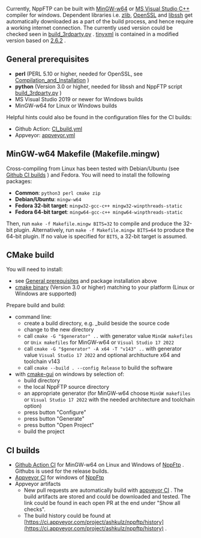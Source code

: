 Currently, NppFTP can be built with [MinGW-w64](https://mingw-w64.org/doku.php) or [MS Visual Studio C++](https://www.visualstudio.com/de/downloads/) compiler for windows. Dependent libraries i.e.
[zlib](https://github.com/madler/zlib), [OpenSSL](https://www.openssl.org/) and [libssh](https://www.libssh.org/) get automatically downloaded as a part of the build process, and hence require a working internet connection. The currently used version could be checked seen in [build_3rdparty.py](https://github.com/ashkulz/NppFTP/blob/master/build_3rdparty.py) . [tinyxml](http://www.grinninglizard.com/tinyxml/) is contained in a modified version based on [2.6.2](https://sourceforge.net/projects/tinyxml/files/tinyxml/2.6.2/) .

General prerequisites
---------
* **perl** (PERL 5.10 or higher, needed for OpenSSL, see [Compilation_and_Installation](https://wiki.openssl.org/index.php/Compilation_and_Installation) )
* **python** (Version 3.0 or higher, needed for libssh and NppFTP script [build_3rdparty.py](https://github.com/ashkulz/NppFTP/blob/master/build_3rdparty.py) )
* MS Visual Studio 2019 or newer for Windows builds
* MinGW-w64 for Linux or Windows builds

Helpful hints could also be found in the configuration files for the CI builds:
* Github Action: [CI_build.yml](https://github.com/ashkulz/NppFTP/blob/master/.github/workflows/CI_build.yml)
* Appveyor: [appveyor.yml](https://github.com/ashkulz/NppFTP/blob/master/appveyor.yml)

MinGW-w64 Makefile (Makefile.mingw)
---------

Cross-compiling from Linux has been tested with Debian/Ubuntu (see [Github CI builds](https://github.com/ashkulz/NppFTP/actions/workflows/CI_build.yml) ) and Fedora. You will need to install the following packages:
* **Common**: `python3 perl cmake zip`
* **Debian/Ubuntu**: `mingw-w64`
* **Fedora 32-bit target**: `mingw32-gcc-c++ mingw32-winpthreads-static`
* **Fedora 64-bit target**: `mingw64-gcc-c++ mingw64-winpthreads-static`

Then, run `make -f Makefile.mingw BITS=32` to compile and produce the 32-bit plugin.
Alternatively, run `make -f Makefile.mingw BITS=64` to produce the 64-bit plugin.
If no value is specified for `BITS`, a 32-bit target is assumed.

CMake build
---------

You will need to install:

* see [General prerequisites](https://github.com/ashkulz/NppFTP/blob/master/BUILDING.md#general%20prerequisites) and package installation above
* [cmake binary](https://cmake.org/download/) (Version 3.0 or higher) matching to your platform (Linux or Windows are supported)

Prepare build and build:
* command line:
  * create a build directory, e.g. _build beside the source code
  * change to the new directory
  * call `cmake -G "$generator" ..` with generator value `MinGW makefiles` or `Unix makefiles` for MinGW-w64 or `Visual Studio 17 2022`
  * call `cmake -G "$generator" -A x64 -T "v143" ..` with generator value `Visual Studio 17 2022` and optional architucture x64 and toolchain v143
  * call `cmake --build . --config Release` to build the software
* with [cmake-gui](https://cmake.org/cmake/help/v3.8/manual/cmake-gui.1.html) on windows by selection of:
  * build directory
  * the local NppFTP source directory
  * an appropriate generator (for MinGW-w64 choose `MinGW makefiles` or `Visual Studio 17 2022` with the needed architecture and toolchain option)
  * press button "Configure"
  * press button "Generate"
  * press button "Open Project"
  * build the project

CI builds
---------

- [Github Action CI](https://github.com/features/actions) for MinGW-w64 on Linux and Windows of [NppFtp](https://github.com/ashkulz/NppFTP/actions/workflows/CI_build.yml) . Githubs is used for the release builds.
- [Appveyor CI](https://www.appveyor.com/) for windows of [NppFtp](https://ci.appveyor.com/project/ashkulz/nppftp/)
- Appveyor artifacts
  - New pull requests are automatically build with [appveyor CI](https://www.appveyor.com/) . The build artifacts are stored and could be downloaded and tested. The link could be found in each open PR at the end under "Show all checks".
  - The build history could be found at [https://ci.appveyor.com/project/ashkulz/nppftp/history](https://ci.appveyor.com/project/ashkulz/nppftp/history) .
